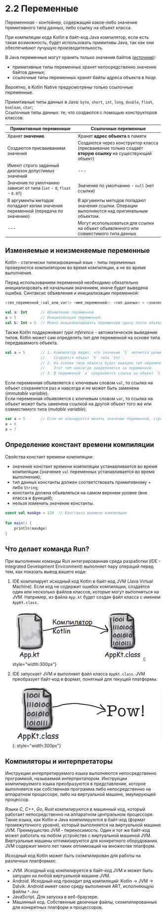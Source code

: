 # 2.2 Переменные

Переменнная - контейнер, содержащий какое-либо значение примитивного типа данных, либо ссылку на объект класса.

При компиляции кода Kotlin в байт-код Java компилятор, если есть такая возможность, будет использовать примитивы Java, так как они обеспечивают лучушую производительность.

В Java переменные могут хранить только значения байтов ([источник](https://javarush.com/groups/posts/630-primitivnihe-tipih-v-java--ne-takie-uzh-oni-i-primitivnihe)):

- примитивные типы переменных хранят непосредственно значение байтов данных;
- ссылочные типы переменных хранят байты адреса объекта в *heap*.

Вероятно, в Kotlin Native предусмотрены только ссылочные переменные.

Примитивные типы данных в Java: `byte`, `short`, `int`, `long`, `double`, `float`, `boolean`, `char`;  
Ссылочные типы данных: те, что создаются с помощью конструкторов классов.

| Примитивные переменные                                                        | Ссылочные переменные                                                                                      |
|-------------------------------------------------------------------------------|-----------------------------------------------------------------------------------------------------------|
| Хранят **значение**.                                                          | Хранят **адрес объекта** в памяти                                                                         |
| Создаются присваиванием значения                                              | Создаются через конструктор класса (присваивание только создаёт **вторую ссылку** на существующий объект) |
| Имеют строго заданный диапазон допустимых значений                            | ---                                                                                                       |
| Значение по умолчанию зависит от типа (`int` - `0`, `float` - `0.0f`)         | Значение по умолчанию - `null` (нет ссылки)                                                               |
| В аргументы методов попадают копии значения переменной (передача по значению) | В аргументы методов попадают значения ссылки. Операции выполняются над оригинальным объектом.             |
| ---                                                                           | Могут исопользоваться для ссылки на объект объявленного или совместимого типа данных                      |

## Изменяемые и неизменяемые переменные

Kotlin - статически типизированный язык - типы переменных проверяются компилятором во время компиляции, а не во время выполнения.

Перед использованием переменной необходимо обязательно инициализровать её начальным значением, иначе будет выведена ошибка. Синтаксис объявления и инициализации переменной:

```kotlin
<тип_переменной_(val_или_var)> <имя_переменной>: <тип данных> = <значение_или_объект>
```

```kotlin
val a: Int      // Объявление переменной.
a = 5           // Инициализация переменной.
val b: Int = 5  // Можно инициализировать переменную сразу после объявления. 
```

Также Kotlin поддерживает *type inference* - автоматическое выведение типов. Kotlin может сам определить тип для переменной на основе типа передаваемого объекта.

```kotlin
val a = 5       // 1. Компилятор видит, что значение `5` является целым число. 
                //    Создаётся объект `5` типа `Int`.
                // 2. На основе типа объекта будет выведен тип переменной `a` - `Int`.
                //    Этот тип навсегда закрепляется за переменной. 
                // 3. В переменной `a` сохраняется ссылка на объект `5`.
```

Если переменная объявляется с ключевым словом `val`, то ссылка на объект сохраняется раз и навсегда и не может быть заменена (*immutable variable*).  
Если переменная объявляется с ключевым словом `var`, то ссылка на объект может быть заменена ссылкой на другой объект того же или совместимого типа (*mutable variable*).

```kotlin
var a = 5       // Если не планируется менять значение переменной, строго рекомендуется определять её с val.
a = 6
a = 7
```

## Определение констант времени компиляции

Свойства констант времени компиляции:

- значение констант времени компиляции устанавливается во время компиляции (значение `val` переменных устанавливается во время выполнения);
- тип данных константы должен соответствовать примитивному + либо `String`;
- константа должна объявляться на самом верхнем уровне (вне класса и функций);
- нельзя изменить значение константы.

```kotlin
const val maxAge = 120  // Константа времени компиляции

fun main() {
    println(maxAge)
}
```

## Что делает команда Run?

При выполнении команды Run интегрированная среда разработки (IDE - Integrated Development Environment) выполняет пару операций перед тем, как показать вывод вашего кода:

1. IDE компилирует исходный код Kotlin в байт-код JVM (Java Virtual Machine). Если код не содержит ошибок компиляции, создаётся один или несколько файлов классов, которые могут выполняться на JVM. Например, из файла `App.kt` будет создан файл класса с именем `AppKt.class`.

    ![](./images/2_2_Fig_1.png){: style="width:300px"}

2. IDE запускает JVM и выполняет файл класса `AppKt.class`. JVM преобразует байт-код в формат, понятный для текущей платформы.

    ![](./images/2_2_Fig_2.png){: style="width:300px"}

## Компиляторы и интерпретаторы

Инструкции интерпретируемого языка выполняются непосредственно программой, называемой интерпретатором. Инструкции компилируемого языка преобразуются в представление, которое выполняется как собственная программа либо непосредственно на аппаратном процессоре, либо на виртуальной машине, эмулирующей процессор.

Языки *C*, *C++*, *Go*, *Rust* компилируются в машинный код, который работает непосредственно на аппаратном центральном процессоре. Такие языка, как Kotlin и Java компилируются в байт-код (формат промежуточного уровня), который выполняется на виртуальной машине JVM. Преимущество JVM - переносимость. Один и тот же байт-код может работать на любом устройстве с виртуальной машиной JVM. Виртуальные машины оптимизируются для конкретного оборудования. JVM содержит много лет таких оптимизаций на множестве платформ.

Исходный код Kotlin может быть скомпилирован для работы на различных платформах:  
- JVM. Исходный код компилируется в байт-код JVM и может быть запущен на любой виртуальной машине JVM.  
- Android. Исходный код проходит ряд компиляций: Kotlin -> JVM -> Dalvik. Android имеет свою среду выполнения ART, исполняющую файлы `*.dex`
- JavaScript. Для запуска в веб-браузере.
- Машинный код. Собственные двоичные файлы, скомпилированные для конкретных платформ и процессоров.
